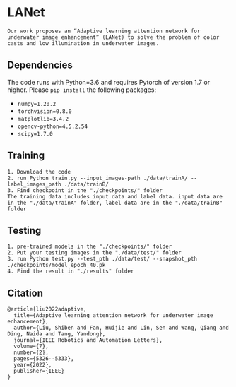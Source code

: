 # LANet
```
Our work proposes an “Adaptive learning attention network for underwater image enhancement” (LANet) to solve the problem of color casts and low illumination in underwater images.
```
## Dependencies

The code runs with Python=3.6 and requires Pytorch of version 1.7 or higher. Please `pip install` the following packages:

- `numpy=1.20.2`
- `torchvision=0.8.0`
- `matplotlib=3.4.2`
- `opencv-python=4.5.2.54`
- `scipy=1.7.0`

## Training
```
1. Download the code
2. run Python train.py --input_images-path ./data/trainA/ --label_images_path ./data/trainB/ 
3. Find checkpoint in the "./checkpoints/" folder
The training data includes input data and label data. input data are in the "./data/trainA" folder, label data are in the "./data/trainB" folder
```
## Testing
```
1. pre-trained models in the "./checkpoints/" folder
2. Put your testing images in the "./data/test/" folder 
3. run Python test.py --test_pth ./data/test/ --snapshot_pth ./checkpoints/model_epoch_40.pk
4. Find the result in "./results" folder
```

## Citation

```
@article{liu2022adaptive,
  title={Adaptive learning attention network for underwater image enhancement},
  author={Liu, Shiben and Fan, Huijie and Lin, Sen and Wang, Qiang and Ding, Naida and Tang, Yandong},
  journal={IEEE Robotics and Automation Letters},
  volume={7},
  number={2},
  pages={5326--5333},
  year={2022},
  publisher={IEEE}
}
```
